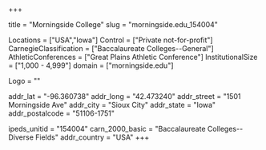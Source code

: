 
+++

title = "Morningside College"
slug = "morningside.edu_154004"

Locations = ["USA","Iowa"]
Control = ["Private not-for-profit"]
CarnegieClassification = ["Baccalaureate Colleges--General"]
AthleticConferences = ["Great Plains Athletic Conference"]
InstitutionalSize = ["1,000 - 4,999"]
domain = ["morningside.edu"]

Logo = ""

addr_lat = "-96.360738"
addr_long = "42.473240"
addr_street = "1501 Morningside Ave"
addr_city = "Sioux City"
addr_state = "Iowa"
addr_postalcode = "51106-1751"

ipeds_unitid = "154004"
carn_2000_basic = "Baccalaureate Colleges--Diverse Fields"
addr_country = "USA"
+++
    
